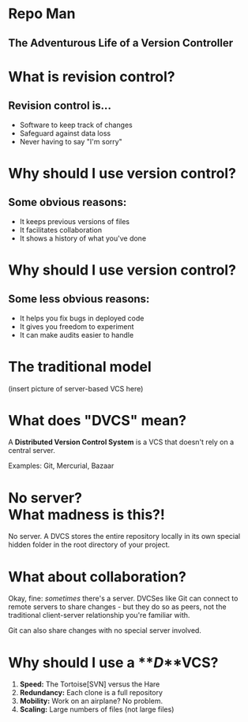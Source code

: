 <!SLIDE >
# Repo Man #
## The Adventurous Life of a Version Controller

<!SLIDE bullets incremental>
# What is revision control?

## Revision control is...

* Software to keep track of changes
* Safeguard against data loss
* Never having to say "I'm sorry"

<!SLIDE >

# Why should I use version control?

## Some obvious reasons:

* It keeps previous versions of files
* It facilitates collaboration
* It shows a history of what you've done

<!SLIDE >

# Why should I use version control?

## Some less obvious reasons:

* It helps you fix bugs in deployed code
* It gives you freedom to experiment
* It can make audits easier to handle

<!SLIDE >

# The traditional model

(insert picture of server-based VCS here)

<!SLIDE >

# What does "DVCS" mean?

A **Distributed Version Control System** is a VCS that doesn't rely on a central server.

Examples: Git, Mercurial, Bazaar

<!SLIDE >

# No server?<br />What madness is this?!

No server. A DVCS stores the entire repository locally in its own special hidden folder in the root directory of your project.

<!SLIDE >

# What about collaboration?

Okay, fine: *sometimes* there's a server. DVCSes like Git can connect to remote servers to share changes - but they do so as peers, not the traditional client-server relationship you're familiar with.

Git can also share changes with no special server involved.

<!SLIDE >

# Why should I use a **_D_**VCS?

1. **Speed:** The Tortoise[SVN] versus the Hare
2. **Redundancy:** Each clone is a full repository
3. **Mobility:** Work on an airplane? No problem.
4. **Scaling:** Large numbers of files (not large files)